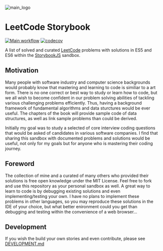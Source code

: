 ![main_logo](https://raw.githubusercontent.com/psychobolt/leetcode-storybook/master/logo.png)

# LeetCode Storybook

[![Main workflow](https://github.com/psychobolt/leetcode-storybook/actions/workflows/main.yml/badge.svg)](https://github.com/psychobolt/eetcode-storybook/actions/workflows/main.yml)
[![codecov](https://codecov.io/gh/psychobolt/leetcode-storybook/branch/master/graph/badge.svg?flag=react-rollup-boilerplate)](https://codecov.io/gh/psychobolt/leetcode-storybook/tree/master/src)

A list of solved and curated [LeetCode](https://www.leetcode.com) problems with solutions in ES5 and ES6 within the [StorybookJS](https://storybook.js.org) sandbox.

## Motivation

Many people with software industry and computer science backgrounds would probably know that mastering and learning to code is similiar to a art form. There is no one correct or best way to study or learn how to code, but we all wish to become confident in our problem solving abilities of tackling various challenging problems efficiently. Thus, having a background framework of fundamental algorithms and data sturctures would be ever useful. The chapters of the book will provide sample code of data structures, as well as link sample problems than could be derived.

Initially my goal was to study a selected of core interview coding questions that would be asked of candidates in various software companies. I find that sharing this sandbox with documented problems and solutions would be useful, not only for my goals but for anyone who is mastering their coding journey. 

## Foreword

The collection of mine and a curated of many others who provided their solutions is free open knowledge under the MIT License. Feel free to fork and use this repository as your personal sandbox as well. A great way to learn to code is by debugging existing solutions and even implementing/testing your own. I have no plans to implement these problems in other languages, so you may reproduce these solutions in the IDE of your choice, but what better enironment could you get than debugging and testing within the convenience of a web browser...

## Development

If you wish the build your own stories and even contribute, please see [DEVELOPMENT.md](https://github.com/psychobolt/leetcode-storybook/blob/master/DEVELOPMENT.md)